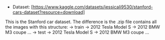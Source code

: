 ### 
- Dataset: [https://www.kaggle.com/datasets/jessicali9530/stanford-cars-dataset?resource=download]

This is the Stanford car dataset. The difference is the .zip file contains all the images with this structure:
-> train -> 2012 Tesla Model S
-> 2012 BMW M3 coupe
…
-> test -> 2012 Tesla Model S
-> 2012 BMW M3 coupe
…